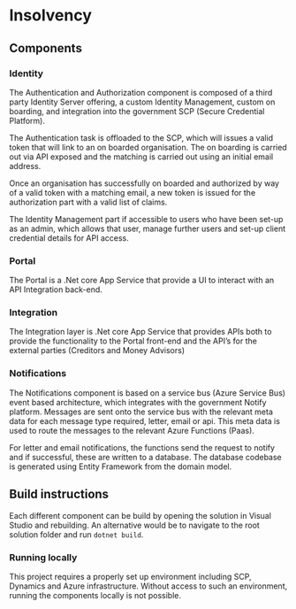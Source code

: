 # Insolvency

## Components

### Identity

The Authentication and Authorization component is composed of a third party Identity Server offering, a custom Identity Management, custom on boarding, and integration into the government SCP (Secure Credential Platform).

The Authentication task is offloaded to the SCP, which will issues a valid token that will link to an on boarded organisation. The on boarding is carried out via API exposed and the matching is carried out using an initial email address.

Once an organisation has successfully on boarded and authorized by way of a valid token with a matching email, a new token is issued for the authorization part with a valid list of claims.

The Identity Management part if accessible to users who have been set-up as an admin, which allows that user, manage further users and set-up client credential details for API access.

### Portal

The Portal is a .Net core App Service that provide a UI to interact with an API Integration back-end.

### Integration

The Integration layer is .Net core App Service that provides APIs both to provide the functionality to the Portal front-end and the API’s for the external parties (Creditors and Money Advisors)

### Notifications

The Notifications component is based on a service bus (Azure Service Bus) event based architecture, which integrates with the government Notify platform. Messages are sent onto the service bus with the relevant meta data for each message type required, letter, email or api. This meta data is used to route the messages to the relevant Azure Functions (Paas).

For letter and email notifications, the functions send the request to notify and if successful, these are written to a database. The database codebase is generated using Entity Framework from the domain model.

## Build instructions

Each different component can be build by opening the solution in Visual Studio and rebuilding. An alternative would be to navigate to the root solution folder and run `dotnet build`.

### Running locally

This project requires a properly set up environment including SCP, Dynamics and Azure infrastructure. Without access to such an environment, running the components locally is not possible.
